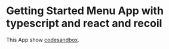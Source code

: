 # Getting Started Menu App with typescript and react and recoil 

This App show [codesandbox](https://4i32uh.csb.app/).
